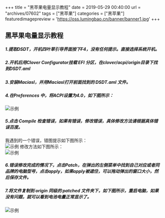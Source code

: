 +++
title = "黑苹果电量显示教程"
date = 2019-05-29 00:40:00
url = "archives/07602"
tags = ["黑苹果"]
categories = ["黑苹果"]
featuredimagepreview = 'https://oss.lumingbao.cn/banner/banner1.jpg'
+++

## 黑苹果电量显示教程

##### 1.提取DSDT，开机四叶草引导界面按下F4，没有任何提示。直接选择系统开机。
##### 2.开机后用Clover Configurator挂载 EFI 分区，在clover/acpi/origin目录下找到DSDT.aml
##### 3.安装Maciasl，并用Maciasl打开前面找到的 DSDT.aml 文件。
##### 4.在Preferences 中，将ACPI设置为4.0，如下图所示：
![示例](https://oss.lumingbao.cn/images/20210927/543571a7884d4a6d9e0bde5759c85e58.png)
##### 5.点击 Compile 检查错误，如果有错误，修改错误，具体修改方法请根据具体错误百度。
我遇到的一个错误，错图提示如下图所示：  
![示例](https://oss.lumingbao.cn/images/20210927/6b971f50c4a8480e9705013135eb21ad.png)
修改方法如下图所示：  
![示例](https://oss.lumingbao.cn/images/20210927/cb1adc5dc8924304b52bdbf06a9d934c.png)
##### 6.错误修改完成的情况下，点击Patch，在弹出的左侧菜单中找到自己对应或者同品牌的电脑型号，点击apply，如果apply被遮住，可以拖动弹出的窗口大小，然后保存文件。
##### 7.将文件复制到 origin 同级的 patched 文件夹下，如下图所示，重启电脑，如果没有问题，就可以看到电池电量正常显示了。
![示例](https://oss.lumingbao.cn/images/20210927/671f929e41c4434eb65f4592dc25e5a3.png)
